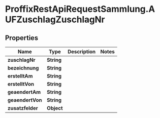 # ProffixRestApiRequestSammlung.AUFZuschlagZuschlagNr

## Properties
Name | Type | Description | Notes
------------ | ------------- | ------------- | -------------
**zuschlagNr** | **String** |  | 
**bezeichnung** | **String** |  | 
**erstelltAm** | **String** |  | 
**erstelltVon** | **String** |  | 
**geaendertAm** | **String** |  | 
**geaendertVon** | **String** |  | 
**zusatzfelder** | **Object** |  | 


